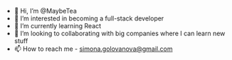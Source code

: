 - 👋 Hi, I’m @MaybeTea
- 👀 I’m interested in becoming a full-stack developer
- 🌱 I’m currently learning React 
- 💞️ I’m looking to collaborating with big companies where I can learn new stuff
- 📫 How to reach me - simona.golovanova@gmail.com

<!---
MaybeTea/MaybeTea is a ✨ special ✨ repository because its `README.md` (this file) appears on your GitHub profile.
You can click the Preview link to take a look at your changes.
--->
